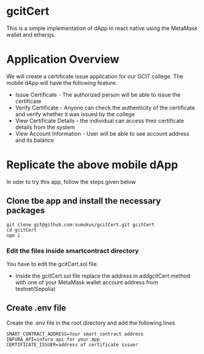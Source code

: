 # gcitCert
This is a simple implementation of dApp in react native using the MetaMask wallet and ethersjs.

# Application Overview
We will create a certificate issue application for our GCIT college. The mobile dApp will have the following feature:

+ Issue Certificate - The authorized person will be able to issue the certificate
+ Verify Certificate - Anyone can check the authenticity of the certificate and verify whether it was issued by the college
+ View Certificate Details - the individual can access their certificate details from the system
+ View Account Information - User will be able to see account address and its balance

# Replicate the above mobile dApp
In oder to try this app, follow the steps given below

## Clone tbe app and install the necessary packages
```
git clone git@github.com:sumukus/gcitCert.git gcitCert
cd gcitCert
npm i

```
### Edit the files inside smartcontract directory
You have to edit the gcitCert.sol file.
+ Inside the gcitCert.sol file replace the address in addgcitCert method with one of your MetaMask wallet account address from testnet(Sepolia)


## Create .env file 
Create the .env file in the root directory and add the following lines 
```
SMART_CONTRACT_ADDRESS=Your smart contract address 
INFURA_API=infura api for your app
CERTIFICATE_ISSUER=address of certificate issuer
```
  
